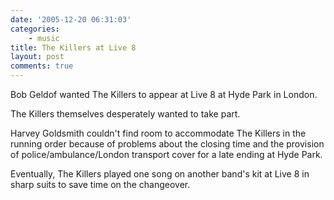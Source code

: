 ```yaml
---
date: '2005-12-20 06:31:03'
categories:
    - music
title: The Killers at Live 8
layout: post
comments: true
---
```

Bob Geldof wanted The Killers to appear at Live 8 at Hyde Park in
London.

The Killers themselves desperately wanted to take part.

Harvey Goldsmith couldn't find room to accommodate The Killers in the
running order because of problems about the closing time and the
provision of police/ambulance/London transport cover for a late ending
at Hyde Park.

Eventually, The Killers played one song on another band's kit at Live 8
in sharp suits to save time on the changeover.
